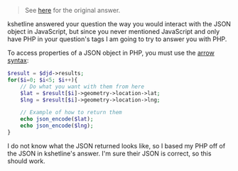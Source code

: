 
> See [here](https://stackoverflow.com/a/57667164/6456163) for the original answer.

kshetline answered your question the way you would interact with the JSON object in JavaScript, but since you never mentioned JavaScript and only have PHP in your question's tags I am going to try to answer you with PHP.

To access properties of a JSON object in PHP, you must use the [arrow syntax](https://www.w3schools.com/js/js_json_php.asp):

```php
$result = $djd->results;
for($i=0; $i<5; $i++){
    // Do what you want with them from here
    $lat = $result[$i]->geometry->location->lat;
    $lng = $result[$i]->geometry->location->lng;

    // Example of how to return them
    echo json_encode($lat);
    echo json_encode($lng);
}
```

I do not know what the JSON returned looks like, so I based my PHP off of the JSON in kshetline's answer. I'm sure their JSON is correct, so this should work.
